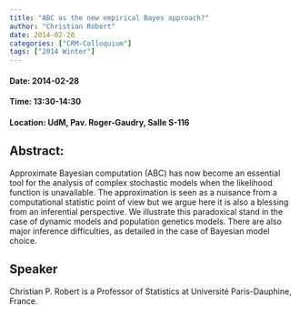 ```yaml
---
title: "ABC as the new empirical Bayes approach?"
author: "Christian Robert"
date: 2014-02-28
categories: ["CRM-Colloquium"]
tags: ["2014 Winter"]
---
```


#### Date: 2014-02-28
#### Time: 13:30-14:30
#### Location: UdM, Pav. Roger-Gaudry, Salle S-116

## Abstract:

	
Approximate Bayesian computation (ABC) has now become an essential tool for the analysis of complex stochastic models when the likelihood function is unavailable. The approximation is seen as a nuisance from a computational statistic point of view but we argue here it is also a blessing from an inferential perspective. We illustrate this paradoxical stand in the case of dynamic models and population genetics models. There are also major inference difficulties, as detailed in the case of Bayesian model choice.





## Speaker

Christian P. Robert is a Professor of Statistics at Université Paris-Dauphine, France.

